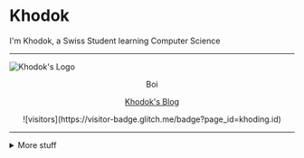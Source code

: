 # Khodok

I'm Khodok, a Swiss Student learning Computer Science  

-----

![Khodok's Logo]

[Khodok's Logo]:https://khodok.xyz/src/img/logos/RuthinkkTooBig.png "Khodok's Logo"

<p align="center">
  Boi
  <p align="center">
    <a href="https://blog.khodok.xyz">Khodok's Blog</a>
  </p>

  <p align="center">
    ![visitors](https://visitor-badge.glitch.me/badge?page_id=khoding.id)
  </p>
</p>

-----

<details>
  <summary>More stuff</summary>
  
  <br />
  
  ![Khodok's github stats](https://github-readme-stats.vercel.app/api?username=khoding&show_icons=true&title_color=fff&icon_color=79ff97&text_color=9f9f9f&bg_color=151515)
</details>
